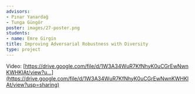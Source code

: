 ```yaml
---
advisors:
- Pınar Yanardağ
- Tunga Güngör
poster: images/27-poster.png
students:
- name: Emre Girgin
title: Improving Adversarial Robustness with Diversity
type: project
---
```


Video: [https://drive.google.com/file/d/1W3A34WuR7KfNhyK0uCGrEwNwnKWHKlAt/view?u...](https://drive.google.com/file/d/1W3A34WuR7KfNhyK0uCGrEwNwnKWHKlAt/view?usp=sharing)